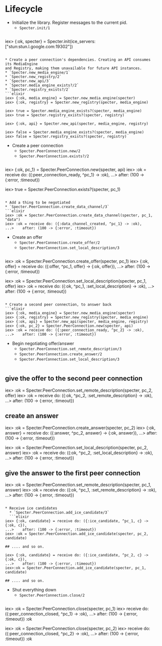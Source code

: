 Lifecycle
========

* Initialize the library. Register messages to the current pid.
  * `Specter.init/1`
  ```elixir
iex> {:ok, specter} = Specter.init(ice_servers: ["stun:stun.l.google.com:19302"])
  ```

* Create a peer connection's dependencies. Creating an API consumes its MediaEngine
  and Registry, making them unavailable for future API instances.
  * `Specter.new_media_engine/1`
  * `Specter.new_registry/2`
  * `Specter.new_api/3`
  * `Specter.media_engine_exists?/2`
  * `Specter.registry_exists?/2`
  ```elixir
iex> {:ok, media_engine} = Specter.new_media_engine(specter)
iex> {:ok, registry} = Specter.new_registry(specter, media_engine)

iex> true = Specter.media_engine_exists?(specter, media_engine)
iex> true = Specter.registry_exists?(specter, registry)

iex> {:ok, api} = Specter.new_api(specter, media_engine, registry)

iex> false = Specter.media_engine_exists?(specter, media_engine)
iex> false = Specter.registry_exists?(specter, registry)
  ```

* Create a peer connection
  * `Specter.PeerConnection.new/2`
  * `Specter.PeerConnection.exists?/2`
  ```elixir
iex> {:ok, pc_1} = Specter.PeerConnection.new(specter, api)
iex> :ok = receive do: ({:peer_connection_ready, ^pc_1} -> :ok),
...>    after: (100 -> {:error, :timeout})

iex> true = Specter.PeerConnection.exists?(specter, pc_1)
  ```

* Add a thing to be negotiated
  * `Specter.PeerConnection.create_data_channel/3`
  ```elixir
iex> :ok = Specter.PeerConnection.create_data_channel(specter, pc_1, "data")
iex> :ok = receive do: ({:data_channel_created, ^pc_1} -> :ok),
...>    after: (100 -> {:error, :timeout})
  ```

* Create an offer
  * `Specter.PeerConnection.create_offer/2`
  * `Specter.PeerConnection.set_local_description/3`
  ```elixir
iex> :ok = Specter.PeerConnection.create_offer(specter, pc_1)
iex> {:ok, offer} = receive do: ({:offer, ^pc_1, offer} -> {:ok, offer}),
...>    after: (100 -> {:error, :timeout})

iex> :ok = Specter.PeerConnection.set_local_description(specter, pc_1, offer)
iex> :ok = receive do: ({:ok, ^pc_1, :set_local_description} -> :ok),
...>    after: (100 -> {:error, :timeout})
  ```

* Create a second peer connection, to answer back
  ```elixir
iex> {:ok, media_engine} = Specter.new_media_engine(specter)
iex> {:ok, registry} = Specter.new_registry(specter, media_engine)
iex> {:ok, api} = Specter.new_api(specter, media_engine, registry)
iex> {:ok, pc_2} = Specter.PeerConnection.new(specter, api)
iex> :ok = receive do: ({:peer_connection_ready, ^pc_2} -> :ok),
...>    after: (100 -> {:error, :timeout})
```

* Begin negotiating offer/answer
  * `Specter.PeerConnection.set_remote_description/3`
  * `Specter.PeerConnection.create_answer/2`
  * `Specter.PeerConnection.set_local_description/3`
  ```elixir
##  give the offer to the second peer connection
iex> :ok = Specter.PeerConnection.set_remote_description(specter, pc_2, offer)
iex> :ok = receive do: ({:ok, ^pc_2, :set_remote_description} -> :ok),
...>    after: (100 -> {:error, :timeout})

##  create an answer
iex> :ok = Specter.PeerConnection.create_answer(specter, pc_2)
iex> {:ok, answer} = receive do: ({:answer, ^pc_2, answer} -> {:ok, answer}),
...>    after: (100 -> {:error, :timeout})

iex> :ok = Specter.PeerConnection.set_local_description(specter, pc_2, answer)
iex> :ok = receive do: ({:ok, ^pc_2, :set_local_description} -> :ok),
...>    after: (100 -> {:error, :timeout})

##  give the answer to the first peer connection
iex> :ok = Specter.PeerConnection.set_remote_description(specter, pc_1, answer)
iex> :ok = receive do: ({:ok, ^pc_1, :set_remote_description} -> :ok),
...>    after: (100 -> {:error, :timeout})
```

* Receive ice candidates
  * `Specter.PeerConnection.add_ice_candidate/3`
  ```elixir
iex> {:ok, candidate} = receive do: ({:ice_candidate, ^pc_1, c} -> {:ok, c}),
...>    after: (100 -> {:error, :timeout})
iex> :ok = Specter.PeerConnection.add_ice_candidate(specter, pc_2, candidate)

## .... and so on.

iex> {:ok, candidate} = receive do: ({:ice_candidate, ^pc_2, c} -> {:ok, c}),
...>    after: (100 -> {:error, :timeout})
iex>:ok = Specter.PeerConnection.add_ice_candidate(specter, pc_1, candidate)

## .... and so on.
```

* Shut everything down
  * `Specter.PeerConnection.close/2`
  ```elixir
iex> :ok = Specter.PeerConnection.close(specter, pc_1)
iex> receive do: ({:peer_connection_closed, ^pc_1} -> :ok),
...>    after: (100 -> {:error, :timeout})
:ok

iex> :ok = Specter.PeerConnection.close(specter, pc_2)
iex> receive do: ({:peer_connection_closed, ^pc_2} -> :ok),
...>    after: (100 -> {:error, :timeout})
:ok
```

